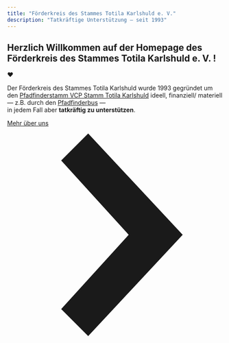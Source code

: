 ```yaml
---
title: "Förderkreis des Stammes Totila Karlshuld e. V."
description: "Tatkräftige Unterstützung — seit 1993"
---
```


## Herzlich Willkommen auf der Homepage des Förderkreis des Stammes Totila Karlshuld e. V. !

❤

Der Förderkreis des Stammes Totila Karlshuld wurde 1993 gegründet um den [Pfadfinderstamm VCP Stamm Totila Karlshuld](http://www.vcp-totila.de/) ideell, finanziell/ materiell<br> — z.B. durch den [Pfadfinderbus](/pfadfinderbus/) —<br>in jedem Fall aber **tatkräftig zu unterstützen**.

<div class="flex items-center justify-center pa4">
  <a href="/ueber-uns/" class="f5 no-underline black bg-animate hover-bg-black hover-white inline-flex items-center pa3 ba border-box">
    <span class="pr1">Mehr über uns</span>
    <svg class="w1" data-icon="chevronRight" viewBox="0 0 32 32" style="fill:currentcolor">
      <title>chevronRight icon</title>
      <path d="M12 1 L26 16 L12 31 L8 27 L18 16 L8 5 z"></path>
    </svg>
  </a>
</div>